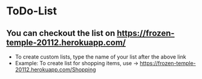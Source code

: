 # ToDo-List
## You can checkout the list on https://frozen-temple-20112.herokuapp.com/
- To create custom lists, type the name of your list after the above link
- Example: To create list for shopping items, use -> https://frozen-temple-20112.herokuapp.com/Shopping
